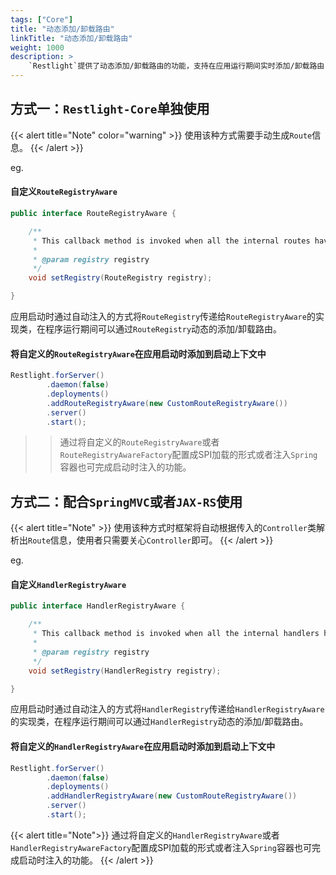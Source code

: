 ```yaml
---
tags: ["Core"]
title: "动态添加/卸载路由"
linkTitle: "动态添加/卸载路由"
weight: 1000
description: >
    `Restlight`提供了动态添加/卸载路由的功能，支持在应用运行期间实时添加/卸载路由，无需重启。
---
```


## 方式一：`Restlight-Core`单独使用

{{< alert title="Note" color="warning" >}}
使用该种方式需要手动生成`Route`信息。
{{< /alert >}}

eg.
#### 自定义`RouteRegistryAware`
```java
public interface RouteRegistryAware {

    /**
     * This callback method is invoked when all the internal routes have been registered to {@code registry}.
     *
     * @param registry registry
     */
    void setRegistry(RouteRegistry registry);

}
```

应用启动时通过自动注入的方式将`RouteRegistry`传递给`RouteRegistryAware`的实现类，在程序运行期间可以通过`RouteRegistry`动态的添加/卸载路由。

#### 将自定义的`RouteRegistryAware`在应用启动时添加到启动上下文中
```java
Restlight.forServer()
        .daemon(false)
        .deployments()
        .addRouteRegistryAware(new CustomRouteRegistryAware())
        .server()
        .start();
```

>> 通过将自定义的`RouteRegistryAware`或者`RouteRegistryAwareFactory`配置成SPI加载的形式或者注入`Spring`容器也可完成启动时注入的功能。

## 方式二：配合`SpringMVC`或者`JAX-RS`使用

{{< alert title="Note" >}}
使用该种方式时框架将自动根据传入的`Controller`类解析出`Route`信息，使用者只需要关心`Controller`即可。
{{< /alert >}}

eg.
#### 自定义`HandlerRegistryAware`
```java
public interface HandlerRegistryAware {

    /**
     * This callback method is invoked when all the internal handlers have been registered to {@code registry}.
     *
     * @param registry registry
     */
    void setRegistry(HandlerRegistry registry);

}
```

应用启动时通过自动注入的方式将`HandlerRegistry`传递给`HandlerRegistryAware`的实现类，在程序运行期间可以通过`HandlerRegistry`动态的添加/卸载路由。

#### 将自定义的`HandlerRegistryAware`在应用启动时添加到启动上下文中
```java
Restlight.forServer()
        .daemon(false)
        .deployments()
        .addHandlerRegistryAware(new CustomRouteRegistryAware())
        .server()
        .start();
```

{{< alert title="Note">}}
通过将自定义的`HandlerRegistryAware`或者`HandlerRegistryAwareFactory`配置成SPI加载的形式或者注入`Spring`容器也可完成启动时注入的功能。
{{< /alert >}}
